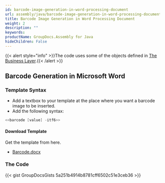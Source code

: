 ```yaml
---
id: barcode-image-generation-in-word-processing-document
url: assembly/java/barcode-image-generation-in-word-processing-document
title: Barcode Image Generation in Word Processing Document
weight: 2
description: ""
keywords: 
productName: GroupDocs.Assembly for Java
hideChildren: False
---
```

{{< alert style="info" >}}The code uses some of the objects defined in [The Business Layer](https://docs.groupdocs.com/assembly/java/the-business-layer/).{{< /alert >}}

## Barcode Generation in Microsoft Word

### Template Syntax

*   Add a textbox to your template at the place where you want a barcode image to be inserted.
*   Add the following syntax:

```java
<<barcode [value] -itf6>>
```

#### Download Template

Get the template from here.

*   [Barcode.docx](https://github.com/groupdocs-assembly/GroupDocs.Assembly-for-Java/blob/master/Examples/GroupDocs.Assembly.Examples.Java/Data/Storage/Word%20Templates/Barcode.docx?raw=true)

### The Code

{{< gist GroupDocsGists 5a251b4914b8781cff6502c51e3ceb36 >}}


